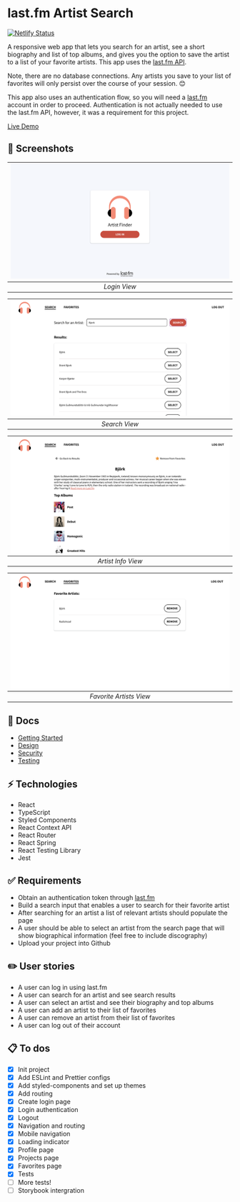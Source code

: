 # last.fm Artist Search

[![Netlify Status](https://api.netlify.com/api/v1/badges/c26f72ae-b690-4947-b7d5-6821e661b408/deploy-status)](https://app.netlify.com/sites/last-fm-artist-search/deploys)

A responsive web app that lets you search for an artist, see a short biography and list of top albums, and gives you the option to save the artist to a list of your favorite artists. This app uses the [last.fm API](https://www.last.fm/api).

Note, there are no database connections. Any artists you save to your list of favorites will only persist over the course of your session. 😊

This app also uses an authentication flow, so you will need a [last.fm](https://www.last.fm/) account in order to proceed. Authentication is not actually needed to use the last.fm API, however, it was a requirement for this project.

[Live Demo](https://last-fm-artist-search.netlify.app/)

## 📸 Screenshots

| ![Artist Finder Log In"](./docs/01-login.png) |
| :-------------------------------------------: |
|                 _Login View_                  |

| ![Artist Finder Search"](./docs/02-search.png) |
| :--------------------------------------------: |
|                 _Search View_                  |

| ![Artist Finder Artist Info"](./docs/03-artist-info.png) |
| :------------------------------------------------------: |
|                    _Artist Info View_                    |

| ![Artist Finder Favorite Artists"](./docs/04-favorites.png) |
| :---------------------------------------------------------: |
|                   _Favorite Artists View_                   |

## 📄 Docs

-   [Getting Started](./docs/setup/SETUP.md)
-   [Design](./docs/design/DESIGN.md)
-   [Security](./docs/security/SECURITY.md)
-   [Testing](./docs/testing/TESTING.md)

## ⚡️ Technologies

-   React
-   TypeScript
-   Styled Components
-   React Context API
-   React Router
-   React Spring
-   React Testing Library
-   Jest

## ✅ Requirements

-   Obtain an authentication token through [last.fm](https://www.last.fm/)
-   Build a search input that enables a user to search for their favorite artist
-   After searching for an artist a list of relevant artists should populate the page
-   A user should be able to select an artist from the search page that will show biographical information (feel free to include discography)
-   Upload your project into Github

## ✏️ User stories

-   A user can log in using last.fm
-   A user can search for an artist and see search results
-   A user can select an artist and see their biography and top albums
-   A user can add an artist to their list of favorites
-   A user can remove an artist from their list of favorites
-   A user can log out of their account

## 📋 To dos

-   [x] Init project
-   [x] Add ESLint and Prettier configs
-   [x] Add styled-components and set up themes
-   [x] Add routing
-   [x] Create login page
-   [x] Login authentication
-   [x] Logout
-   [x] Navigation and routing
-   [x] Mobile navigation
-   [x] Loading indicator
-   [x] Profile page
-   [x] Projects page
-   [x] Favorites page
-   [x] Tests
-   [ ] More tests!
-   [ ] Storybook intergration
